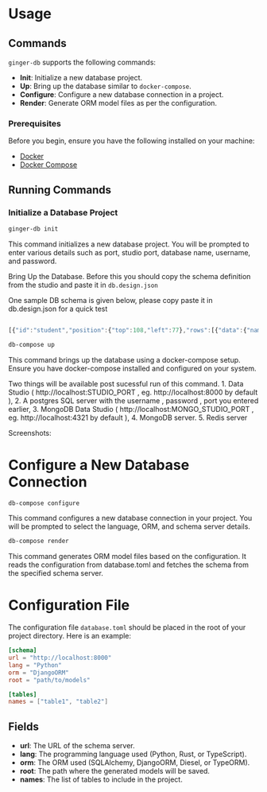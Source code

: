
# Usage

## Commands

`ginger-db` supports the following commands:

- **Init**: Initialize a new database project.
- **Up**: Bring up the database similar to `docker-compose`.
- **Configure**: Configure a new database connection in a project.
- **Render**: Generate ORM model files as per the configuration.

### Prerequisites

Before you begin, ensure you have the following installed on your machine:

- [Docker](https://www.docker.com/products/docker-desktop)
- [Docker Compose](https://docs.docker.com/compose/install/)

## Running Commands

### Initialize a Database Project


```sh
ginger-db init
```
This command initializes a new database project. You will be prompted to enter various details such as port, studio port, database name, username, and password.

Bring Up the Database. Before this you should copy the schema definition from the studio and paste it in `db.design.json`

One sample DB schema is given below, please copy paste it in db.design.json for a quick test

```javascript

[{"id":"student","position":{"top":108,"left":77},"rows":[{"data":{"name":"pk","field_name":"pk","type":"BigAutoField"},"id":"pk"},{"id":"name","data":{"type":"CharField","max_length":"150","id":"name","name":"name","null":false,"field_name":"name"}},{"id":"roll_number","data":{"name":"roll number","max_length":"40","id":"roll_number","field_name":"roll_number","type":"CharField"}},{"id":"on_scholarship","data":{"id":"on_scholarship","field_name":"on_scholarship","default":true,"name":"on scholarship","type":"BooleanField"}},{"id":"father_name","data":{"null":true,"type":"CharField","max_length":"100","id":"father_name","field_name":"father_name","name":"father name"}},{"data":{"max_length":"500","type":"TextField","field_name":"address","name":"address","id":"address"},"id":"address"},{"id":"data_of_birth","data":{"name":"data of birth","type":"DateField","field_name":"data_of_birth","null":true,"auto_now_add":false,"id":"data_of_birth"}},{"id":"created_at","data":{"type":"DateTimeField","id":"created_at","name":"created at","auto_now_add":true,"field_name":"created_at"}},{"data":{"id":"updated_at","type":"DateField","auto_now":true,"name":"updated at","field_name":"updated_at"},"id":"updated_at"},{"id":"has_cab_service","data":{"name":"has cab service","default":false,"id":"has_cab_service","field_name":"has_cab_service","null":true,"type":"BooleanField"}}],"data":{"id":"student","name":"Student","table_name":"student","docs":"Lorem ipsum dolem text"},"type":"table"},{"id":"course_type","position":{"left":1035,"top":272},"rows":[],"data":{"name":"course type","options":[{"value":"compulsary","label":"Compulsary"},{"value":"elective","label":"Elective"}],"table_name":"course_type","id":"course_type"},"type":"enum"},{"id":"enrollment","position":{"top":559,"left":1075},"rows":[{"data":{"name":"pk","type":"BigAutoField","field_name":"pk"},"id":"pk"},{"data":{"name":"student","on_delete":"DO_NOTHING","related_name":"courses","field_name":"student","target":"student","type":"ForeignKey","id":"student"},"id":"student"},{"id":"course","data":{"null":true,"on_delete":"SET_NULL","type":"ForeignKey","id":"course","name":"course","field_name":"course","target":"course"}}],"data":{"table_name":"enrollment","id":"enrollment","name":"Enrollment","docs":"Once again the lorem ipsum text"},"type":"table"},{"id":"course","position":{"top":678,"left":365},"rows":[{"id":"pk","data":{"type":"BigAutoField","field_name":"pk","name":"pk"}},{"id":"name","data":{"type":"CharField","max_length":"100","field_name":"name","name":"name","id":"name"}},{"id":"course_type","data":{"options_target":"course_type","id":"course_type","type":"CharField","field_name":"course_type","default":"compulsary","max_length":"50","name":"course_type"}},{"id":"duration","data":{"id":"duration","null":true,"default":"45","type":"PositiveIntegerField","field_name":"duration","name":"duration"}}],"data":{"id":"course","name":"Course","table_name":"course","docs":"Another lorem ipsum dolem text"},"type":"table"},{"id":"exam","position":{"left":624,"top":1016},"rows":[{"data":{"type":"BigAutoField","field_name":"pk","name":"pk"},"id":"pk"},{"id":"date","data":{"id":"date","name":"date","type":"DateField","auto_now_add":true,"field_name":"date"}},{"id":"subject","data":{"field_name":"subject","id":"subject","type":"CharField","name":"subject","options_target":"subject","max_length":"50"}}],"data":{"name":"Exam","id":"exam","docs":"to store the docs","table_name":"exam"},"type":"table"},{"id":"subject","position":{"top":1068,"left":1145},"rows":[],"data":{"options":[{"label":"English","value":"english"},{"label":"Hindi","value":"hindi"},{"label":"Maths","value":"maths"},{"value":"science","label":"Science"},{"label":"Social Studies","value":"social_studies"}],"table_name":"subject","name":"Subject","id":"subject"},"type":"enum"}]
```

```sh
db-compose up
```

This command brings up the database using a docker-compose setup. Ensure you have docker-compose installed and configured on your system.

Two things will be available post sucessful run of this command. 
    1. Data Studio ( http://localhost:STUDIO_PORT , eg. http://localhost:8000 by default ),
    2. A postgres SQL server with the username , password , port you entered earlier,
    3. MongoDB Data Studio ( http://localhost:MONGO_STUDIO_PORT , eg. http://localhost:4321 by default ),
    4. MongoDB server. 
    5. Redis server

Screenshots:



# Configure a New Database Connection

```sh
db-compose configure
```
This command configures a new database connection in your project. You will be prompted to select the language, ORM, and schema server details.

```sh
db-compose render
```
This command generates ORM model files based on the configuration. It reads the configuration from database.toml and fetches the schema from the specified schema server.

# Configuration File

The configuration file `database.toml` should be placed in the root of your project directory. Here is an example:

```toml
[schema]
url = "http://localhost:8000"
lang = "Python"
orm = "DjangoORM"
root = "path/to/models"

[tables]
names = ["table1", "table2"]
```

## Fields

- **url**: The URL of the schema server.
- **lang**: The programming language used (Python, Rust, or TypeScript).
- **orm**: The ORM used (SQLAlchemy, DjangoORM, Diesel, or TypeORM).
- **root**: The path where the generated models will be saved.
- **names**: The list of tables to include in the project.
